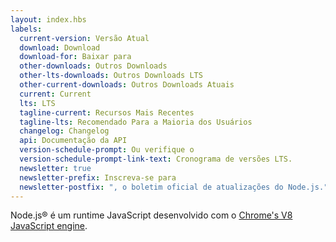 ```yaml
---
layout: index.hbs
labels:
  current-version: Versão Atual
  download: Download
  download-for: Baixar para
  other-downloads: Outros Downloads
  other-lts-downloads: Outros Downloads LTS
  other-current-downloads: Outros Downloads Atuais
  current: Current
  lts: LTS
  tagline-current: Recursos Mais Recentes
  tagline-lts: Recomendado Para a Maioria dos Usuários
  changelog: Changelog
  api: Documentação da API
  version-schedule-prompt: Ou verifique o
  version-schedule-prompt-link-text: Cronograma de versões LTS.
  newsletter: true
  newsletter-prefix: Inscreva-se para
  newsletter-postfix: ", o boletim oficial de atualizações do Node.js."
---
```


Node.js® é um runtime JavaScript desenvolvido com o [Chrome's V8 JavaScript engine](https://v8.dev/).
